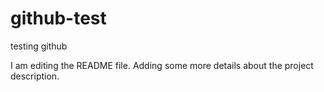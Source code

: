 # github-test
testing github

I am editing the README file. Adding some more details about the project description.
